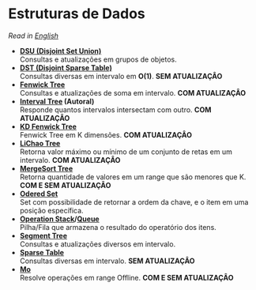 <div style=\"page-break-after: always;\"></div>

# Estruturas de Dados

*Read in [English](README.en.md)*

+ **[DSU (Disjoint Set Union)](DSU/)**  
Consultas e atualizações em grupos de objetos.
+ **[DST (Disjoint Sparse Table)](Disjoint%20Sparse%20Table)**  
Consultas diversas em intervalo em **O(1)**. **SEM ATUALIZAÇÂO**
+ **[Fenwick Tree](Fenwick%20Tree)**  
Consultas e atualizações de soma em intervalo. **COM ATUALIZAÇÂO**
+ **[Interval Tree](Interval%20Tree) (Autoral)**  
Responde quantos intervalos intersectam com outro. **COM ATUALIZAÇÂO**
+ **[KD Fenwick Tree](KD%20Fenwick%20Tree)**  
Fenwick Tree em K dimensões. **COM ATUALIZAÇÂO**
+ **[LiChao Tree](LiChao%20Tree)**  
Retorna valor máximo ou mínimo de um conjunto de retas em um intervalo. **COM ATUALIZAÇÂO**
+ **[MergeSort Tree](MergeSort%20Tree)**  
Retorna quantidade de valores em um range que são menores que K. **COM E SEM ATUALIZAÇÂO**
+ **[Odered Set](Ordered%20Set)**  
Set com possibilidade de retornar a ordem da chave, e o item em uma posição específica.
+ **[Operation Stack](Operation%20Stack)/[Queue](Operation%20Queue)**  
Pilha/Fila que armazena o resultado do operatório dos itens.
+ **[Segment Tree](Segment%20Tree)**  
Consultas e atualizações diversos em intervalo.
+ **[Sparse Table](Sparse%20Table/)**  
Consultas diversas em intervalo. **SEM ATUALIZAÇÂO**
+ **[Mo](Mo/)**  
Resolve operações em range Offline. **COM E SEM ATUALIZAÇÂO**
